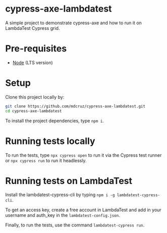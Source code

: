 # cypress-axe-lambdatest

A simple project to demonstrate cypress-axe and how to run it on LambdaTest Cypress grid.

# Pre-requisites

- [Node](https://nodejs.org/en/download/) (LTS version)

# Setup

Clone this project locally by:

```bash
git clone https://github.com/mdcruz/cypress-axe-lambdatest.git
cd cypress-axe-lambdatest
```

To install the project dependencies, type `npm i`.

# Running tests locally

To run the tests, type `npx cypress open` to run it via the Cypress test runner or `npx cypress run` to run it headlessly.

# Running tests on LambdaTest

Install the lambdatest-cypress-cli by typing `npm i -g lambdatest-cypress-cli`.

To get an access key, create a free account in LambdaTest and add in your username and auth_key in the `lambdatest-config.json`.

Finally, to run the tests, use the command `lambdatest-cypress run`.
